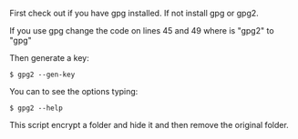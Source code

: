 First check out if you have gpg installed. If not install gpg or gpg2.

If you use gpg change the code on lines 45 and 49 where is "gpg2" to "gpg"

Then generate a key:

	$ gpg2 --gen-key

You can to see the options typing:

	$ gpg2 --help

This script encrypt a folder and hide it and then remove the original folder.
